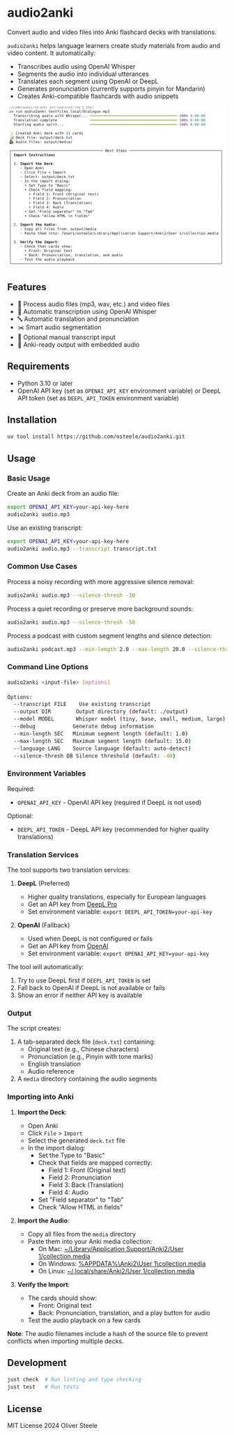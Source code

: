 # audio2anki

Convert audio and video files into Anki flashcard decks with translations.

`audio2anki` helps language learners create study materials from audio and video content. It automatically:
- Transcribes audio using OpenAI Whisper
- Segments the audio into individual utterances
- Translates each segment using OpenAI or DeepL
- Generates pronunciation (currently supports pinyin for Mandarin)
- Creates Anki-compatible flashcards with audio snippets

![audio2anki](./docs/preview.png)

## Features

- 🎵 Process audio files (mp3, wav, etc.) and video files
- 🤖 Automatic transcription using OpenAI Whisper
- 🔤 Automatic translation and pronunciation
- ✂️ Smart audio segmentation
- 📝 Optional manual transcript input
- 🎴 Anki-ready output with embedded audio

## Requirements

- Python 3.10 or later
- OpenAI API key (set as `OPENAI_API_KEY` environment variable) or DeepL API token (set as `DEEPL_API_TOKEN` environment variable)

## Installation

```bash
uv tool install https://github.com/osteele/audio2anki.git
```

## Usage

### Basic Usage

Create an Anki deck from an audio file:
```bash
export OPENAI_API_KEY=your-api-key-here
audio2anki audio.mp3
```

Use an existing transcript:
```bash
export OPENAI_API_KEY=your-api-key-here
audio2anki audio.mp3 --transcript transcript.txt
```

### Common Use Cases

Process a noisy recording with more aggressive silence removal:
```bash
audio2anki audio.mp3 --silence-thresh -30
```

Process a quiet recording or preserve more background sounds:
```bash
audio2anki audio.mp3 --silence-thresh -50
```

Process a podcast with custom segment lengths and silence detection:
```bash
audio2anki podcast.mp3 --min-length 2.0 --max-length 20.0 --silence-thresh -35
```

### Command Line Options

```bash
audio2anki <input-file> [options]

Options:
  --transcript FILE    Use existing transcript
  --output DIR        Output directory (default: ./output)
  --model MODEL       Whisper model (tiny, base, small, medium, large)
  --debug            Generate debug information
  --min-length SEC   Minimum segment length (default: 1.0)
  --max-length SEC   Maximum segment length (default: 15.0)
  --language LANG    Source language (default: auto-detect)
  --silence-thresh DB Silence threshold (default: -40)
```

### Environment Variables

Required:
- `OPENAI_API_KEY` - OpenAI API key (required if DeepL is not used)

Optional:
- `DEEPL_API_TOKEN` - DeepL API key (recommended for higher quality translations)

### Translation Services

The tool supports two translation services:

1. **DeepL** (Preferred)
   - Higher quality translations, especially for European languages
   - Get an API key from [DeepL Pro](https://www.deepl.com/pro-api)
   - Set environment variable: `export DEEPL_API_TOKEN=your-api-key`

2. **OpenAI** (Fallback)
   - Used when DeepL is not configured or fails
   - Get an API key from [OpenAI](https://platform.openai.com/api-keys)
   - Set environment variable: `export OPENAI_API_KEY=your-api-key`

The tool will automatically:
1. Try to use DeepL first if `DEEPL_API_TOKEN` is set
2. Fall back to OpenAI if DeepL is not available or fails
3. Show an error if neither API key is available

### Output

The script creates:
1. A tab-separated deck file (`deck.txt`) containing:
   - Original text (e.g., Chinese characters)
   - Pronunciation (e.g., Pinyin with tone marks)
   - English translation
   - Audio reference
2. A `media` directory containing the audio segments

### Importing into Anki

1. **Import the Deck**:
   - Open Anki
   - Click `File` > `Import`
   - Select the generated `deck.txt` file
   - In the import dialog:
     - Set the Type to "Basic"
     - Check that fields are mapped correctly:
       - Field 1: Front (Original text)
       - Field 2: Pronunciation
       - Field 3: Back (Translation)
       - Field 4: Audio
     - Set "Field separator" to "Tab"
     - Check "Allow HTML in fields"

2. **Import the Audio**:
   - Copy all files from the `media` directory
   - Paste them into your Anki media collection:
     - On Mac: [~/Library/Application Support/Anki2/User 1/collection.media](file:///Users/$(whoami)/Library/Application%20Support/Anki2/User%201/collection.media)
     - On Windows: [%APPDATA%\Anki2\User 1\collection.media](file:///C:/Users/%USERNAME%/AppData/Roaming/Anki2/User%201/collection.media)
     - On Linux: [~/.local/share/Anki2/User 1/collection.media](file:///home/$(whoami)/.local/share/Anki2/User%201/collection.media)

3. **Verify the Import**:
   - The cards should show:
     - Front: Original text
     - Back: Pronunciation, translation, and a play button for audio
   - Test the audio playback on a few cards

**Note**: The audio filenames include a hash of the source file to prevent conflicts when importing multiple decks.

## Development

```bash
just check  # Run linting and type checking
just test   # Run tests
```

## License

MIT License 2024 Oliver Steele
